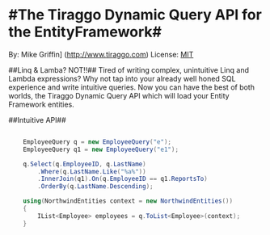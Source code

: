 #The Tiraggo Dynamic Query API for the EntityFramework#
==========
By: Mike Griffin] (http://www.tiraggo.com)
License: [MIT](http://www.opensource.org/licenses/mit-license.php)

##Linq & Lamba? NOT!!##
Tired of writing complex, unintuitive Linq and Lambda expressions? Why not tap into your already well honed SQL experience and write intuitive queries. Now you can have the best of both worlds, the Tiraggo Dynamic Query API which will load your Entity Framework entities.

##Intuitive API##
```csharp

	EmployeeQuery q = new EmployeeQuery("e");
	EmployeeQuery q1 = new EmployeeQuery("e1");

	q.Select(q.EmployeeID, q.LastName)
		.Where(q.LastName.Like("%a%"))
		.InnerJoin(q1).On(q.EmployeeID == q1.ReportsTo)
		.OrderBy(q.LastName.Descending);

	using(NorthwindEntities context = new NorthwindEntities())
	{
		IList<Employee> employees = q.ToList<Employee>(context);
	}
```